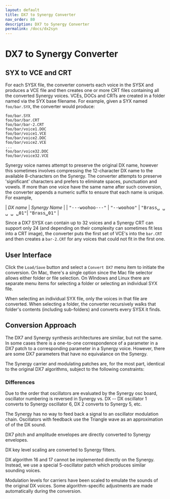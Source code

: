 ```yaml
---
layout: default
title: DX7 to Synergy Converter
nav_order: 80
description: DX7 to Synergy Converter
permalink: /docs/dx2syn
---
```


# DX7 to Synergy Converter

## SYX to VCE and CRT

For each SYSX file, the converter converts each voice in the SYSX and
produces a VCE file and then creates one or more CRT files containing
all the converted Synergy voices.  VCEs, DOCs and CRTs are created in
a folder named via the SYX base filename.  For example, given a SYX
named `foo/bar.SYX`, the converter would produce:

```
foo/bar.SYX
foo/bar/bar.CRT
foo/bar/bar-2.CRT
foo/bar/voice1.DOC
foo/bar/voice1.VCE
foo/bar/voice2.DOC
foo/bar/voice2.VCE
...
foo/bar/voice32.DOC
foo/bar/voice32.VCE
```

Synergy voice names attempt to preserve the original DX name, however
this sometimes involves compressing the 12-character DX name to the
available 8-characters on the Synergy. The converter attempts to
preserve 'significant' characters and prefers to eliminate spaces,
punctuation and vowels. If more than one voice have the same name
after such conversion, the converter appends a numeric suffix to
ensure that each name is unique.  For example,

| *DX name*      | *Synergy Name* |
| <tt>"---woohoo---"</tt>  |  <tt>"--woohoo"</tt>
| <tt>"Brass&#9251; &#9251; &#9251; &#9251; &#9251;01"</tt>| <tt>"Brass&#9251;01"</tt> |


Since a DX7 SYSX can contain up to 32 voices and a Synergy CRT can
support only 24 (and depending on their complexity can sometimes 
fit less into a CRT image), the converter puts the first set of VCE's into the
`bar.CRT` and then creates a `bar-2.CRT` for any voices that could not
fit in the first one.

## User Interface

Click the `Load/Save` button and select a `Convert DX7` menu item to
initiate the conversion.  On Mac, there's a single option since the
Mac file selector allows either folder or file selection.  On
WIndows and Linux there are separate menu items for selecting a folder
or selecting an individual SYX file.

When selecting an individual SYX file, only the voices in that file
are converted.    When selecting a folder, the converter recursively
walks that folder's contents (including sub-folders) and converts
every SYSX it finds.

## Conversion Approach

The DX7 and Synergy synthesis architectures are similar, but not the
same.  In some cases there is a one-to-one correspondence of a
parameter in a DX7 patch to a corresponding parameter in a Synergy
voice.  However, there are some DX7 parameters that have no
equivalance on the Synergy.

The Synergy carrier and modulating patches are, for the most part,
identical to the original DX7 algorithms, subject to the following constraints:

### Differences

Due to the order that oscillators are evaluated by the Synergy osc board,
oscillator numbering is reversed in Synergy vs. DX -- DX oscillator 1
converts to Synergy oscillator 6, DX 2 converts to Synergy 5, etc.

The Synergy has no way to feed back a signal to an oscillator
modulation chain.  Oscillators with feedback use the Triangle wave as
an approximation of of the DX sound.

DX7 pitch and amplitude envelopes are directly converted to Synergy
envelopes.

DX key level scaling are converted to Synergy filters.

DX algorithm 16 and 17 cannot be implemented directly on the
Synergy. Instead, we use a special 5-oscillator patch which produces
similar sounding voices.

Modulation levels for carriers have been scaled to emulate the sounds
of the original DX voices.  Some algorithm-specific adjustments are
made automatically during the conversion.
